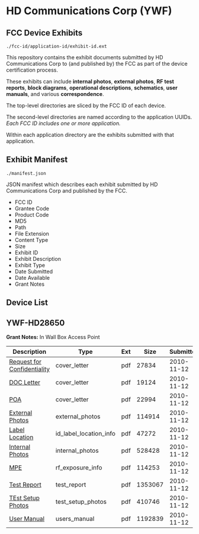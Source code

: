 # HD Communications Corp (YWF)
## FCC Device Exhibits

```
./fcc-id/application-id/exhibit-id.ext
```

This repository contains the exhibit documents submitted by HD Communications Corp to (and published by) the FCC as part of the device certification process.

These exhibits can include **internal photos**, **external photos**, **RF test reports**, **block diagrams**, **operational descriptions**, **schematics**, **user manuals**, and various **correspondence**.

The top-level directories are sliced by the FCC ID of each device.

The second-level directories are named according to the application UUIDs. *Each FCC ID includes one or more application.*

Within each application directory are the exhibits submitted with that application. 

## Exhibit Manifest

```
./manifest.json
```

JSON manifest which describes each exhibit submitted by HD Communications Corp and published by the FCC.

- FCC ID
- Grantee Code
- Product Code
- MD5
- Path
- File Extension
- Content Type
- Size
- Exhibit ID
- Exhibit Description
- Exhibit Type
- Date Submitted
- Date Available
- Grant Notes

## Device List
## YWF-HD28650
**Grant Notes:** In Wall Box Access Point

| Description | Type | Ext | Size | Submitted | Available |
| ----------- | ---- | --- | ---- | --------- | --------- |
| [Request for Confidentiality](YWF-HD28650/95425ff8c0ff0ed6f20d35b657770358/1375038.pdf) | cover_letter | pdf | 27834 | 2010-11-12 | 2010-11-12 |
| [DOC Letter](YWF-HD28650/95425ff8c0ff0ed6f20d35b657770358/1375039.pdf) | cover_letter | pdf | 19124 | 2010-11-12 | 2010-11-12 |
| [POA](YWF-HD28650/95425ff8c0ff0ed6f20d35b657770358/1375044.pdf) | cover_letter | pdf | 22994 | 2010-11-12 | 2010-11-12 |
| [External Photos](YWF-HD28650/95425ff8c0ff0ed6f20d35b657770358/1375040.pdf) | external_photos | pdf | 114914 | 2010-11-12 | 2010-11-12 |
| [Label Location](YWF-HD28650/95425ff8c0ff0ed6f20d35b657770358/1375042.pdf) | id_label_location_info | pdf | 47272 | 2010-11-12 | 2010-11-12 |
| [Internal  Photos](YWF-HD28650/95425ff8c0ff0ed6f20d35b657770358/1375041.pdf) | internal_photos | pdf | 528428 | 2010-11-12 | 2010-11-12 |
| [MPE](YWF-HD28650/95425ff8c0ff0ed6f20d35b657770358/1375043.pdf) | rf_exposure_info | pdf | 114253 | 2010-11-12 | 2010-11-12 |
| [Test Report](YWF-HD28650/95425ff8c0ff0ed6f20d35b657770358/1375046.pdf) | test_report | pdf | 1353067 | 2010-11-12 | 2010-11-12 |
| [TEst Setup Photos](YWF-HD28650/95425ff8c0ff0ed6f20d35b657770358/1375045.pdf) | test_setup_photos | pdf | 410746 | 2010-11-12 | 2010-11-12 |
| [User Manual](YWF-HD28650/95425ff8c0ff0ed6f20d35b657770358/1375047.pdf) | users_manual | pdf | 1192839 | 2010-11-12 | 2010-11-12 |
